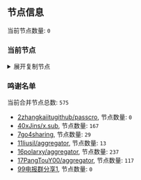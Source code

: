 
## 节点信息
当前节点数量: `0`
### 当前节点
<details>
  <summary>展开复制节点</summary>

    

</details>

### 鸣谢名单
当前合并节点总数: `575`
- [2zhangkaiitugithub/passcro](https://github.com/zhangkaiitugithub/passcro), 节点数量: `0`
- [40xJins/x.sub](https://github.com/0xJins/x.sub), 节点数量: `167`
- [7go4sharing](https://github.com/go4sharing), 节点数量: `29`
- [11liusil/aggregator](https://github.com/liusil/aggregator), 节点数量: `13`
- [16polarxy/aggregator](https://github.com/polarxy/aggregator), 节点数量: `237`
- [17PangTouY00/aggregator](https://github.com/PangTouY00/aggregator), 节点数量: `117`
- [99电报群分享1](https://github.com/cdddbc/getAirport), 节点数量: `0`


